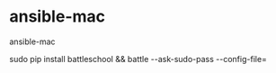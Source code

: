 ansible-mac
===========

ansible-mac


sudo pip install battleschool && battle --ask-sudo-pass --config-file=
